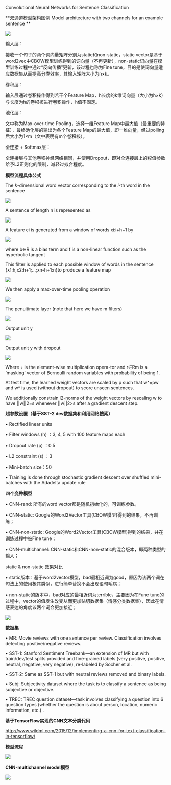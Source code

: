 Convolutional Neural Networks for Sentence Classification

**双通道模型架构图例  Model architecture with two channels for an example sentence **

<img src="https://github.com/jm199504/Paper-Notes/blob/master/Convolutional%20Neural%20Networks%20for%20Sentence%20Classification/images/1.png">

输入层：

接收一个句子的两个词向量矩阵分别为static和non-static，static vector是基于word2vec中CBOW模型训练得到的词向量（不再更新），non-static词向量在模型训练过程中通过“反向传播”更新，该过程也称为Fine tune，目的是使词向量适应数据集从而提高分类效率，其输入矩阵大小为n×k。

卷积层：

输入层通过卷积操作得到若干个Feature Map，h长度的k维词向量（大小为h×k）与长度为h的卷积核进行卷积操作，h值不固定。

池化层：

文中称为Max-over-time Pooling，选择一维Feature Map中最大值（最重要的特征），最终池化层的输出为各个Feature Map的最大值，即一维向量，经过polling后大小为1×m（文中表明有m个卷积核）。

全连接 + Softmax层：

全连接层与其他卷积神经网络相同，并使用Dropout，即对全连接层上的权值参数给予L2正则化的限制，减轻过拟合程度。

**模型流程具体公式**

The *k*-dimensional word vector corresponding to the *i*-th word in the sentence 

<img src="https://github.com/jm199504/Paper-Notes/tree/master/Convolutional%20Neural%20Networks%20for%20Sentence%20Classification/images/2.png">

A sentence of length n is represented as

<img src="https://github.com/jm199504/Paper-Notes/tree/master/Convolutional%20Neural%20Networks%20for%20Sentence%20Classification/images/3.png">

A feature ci is generated from a window of words xi:i+h−1 by

<img src="https://github.com/jm199504/Paper-Notes/tree/master/Convolutional%20Neural%20Networks%20for%20Sentence%20Classification/images/4.png">

where b∈R is a bias term and f is a non-linear function such as the hyperbolic tangent

This filter is applied to each possible window of words in the sentence                                                      {x1:h,x2:h+1;…;xn-h+1:n}to produce a feature map

<img src="https://github.com/jm199504/Paper-Notes/tree/master/Convolutional%20Neural%20Networks%20for%20Sentence%20Classification/images/5.png">

We then apply a max-over-time pooling operation

<img src="https://github.com/jm199504/Paper-Notes/tree/master/Convolutional%20Neural%20Networks%20for%20Sentence%20Classification/images/6.png">

The penultimate layer (note that here we have m filters)

<img src="https://github.com/jm199504/Paper-Notes/tree/master/Convolutional%20Neural%20Networks%20for%20Sentence%20Classification/images/7.png">

Output unit y

<img src="https://github.com/jm199504/Paper-Notes/tree/master/Convolutional%20Neural%20Networks%20for%20Sentence%20Classification/images/8.png">

Output unit y with dropout 

<img src="https://github.com/jm199504/Paper-Notes/tree/master/Convolutional%20Neural%20Networks%20for%20Sentence%20Classification/images/9.png">

Where ◦ is the element-wise multiplication opera-tor and r∈Rm is a ‘masking’ vector of Bernoulli random variables with probability of being 1.

At test time, the learned weight vectors are scaled by p such that w^=pw and w^ is used       (without dropout) to score unseen sentences.

We additionally constrain l2-norms of the weight vectors by rescaling w to have ||w||2=s whenever ||w||2>s after a gradient descent step.

**超参数设置（基于SST-2 dev数据集和利用网格搜索）**

• Rectified linear units

• Filter windows (h) ：3, 4, 5 with 100 feature maps each

• Dropout rate (p) ：0.5

• L2 constraint (s) ：3

• Mini-batch size：50

• Training is done through stochastic gradient descent over shuffled mini-batches with the Adadelta update rule 

**四个变种模型**

• CNN-rand: 所有的word vector都是随机初始化的，可训练参数。

• CNN-static: Google的Word2Vector工具(CBOW模型)得到的结果，不再训练；

• CNN-non-static: Google的Word2Vector工具(CBOW模型)得到的结果，并在训练过程中被Fine tune；

• CNN-multichannel: CNN-static和CNN-non-static的混合版本，即两种类型的输入；

static & non-static 效果对比

• static版本：基于word2vector模型，bad最相近词为good，原因为该两个词在句法上的使用极其类似，进行简单替换不会出现语句毛病；

• non-static的版本中，bad对应的最相近词为terrible，主要因为在Fune tune的过程中，vector的值发生改变从而更加贴切数据集（情感分类数据集），因此在情感表达的角度该两个词会更加接近；

<img src="https://github.com/jm199504/Paper-Notes/tree/master/Convolutional%20Neural%20Networks%20for%20Sentence%20Classification/images/10.png">

**数据集**

• MR: Movie reviews with one sentence per review. Classification involves detecting positive/negative reviews.

• SST-1: Stanford Sentiment Treebank—an extension of MR but with train/dev/test splits provided and fine-grained labels (very positive, positive, neutral, negative, very negative), re-labeled by Socher et al.

• SST-2: Same as SST-1 but with neutral reviews removed and binary labels.

• Subj: Subjectivity dataset where the task is to classify a sentence as being subjective or objective.

• TREC: TREC question dataset—task involves classifying a question into 6 question types (whether the question is about person, location, numeric information, etc.) .


**基于TensorFlow实现的CNN文本分类代码**

http://www.wildml.com/2015/12/implementing-a-cnn-for-text-classification-in-tensorflow/

**模型流程**

<img src="https://github.com/jm199504/Paper-Notes/tree/master/Convolutional%20Neural%20Networks%20for%20Sentence%20Classification/images/11.png">

**CNN-multichannel model模型**

<img src="https://github.com/jm199504/Paper-Notes/tree/master/Convolutional%20Neural%20Networks%20for%20Sentence%20Classification/images/12.png">

